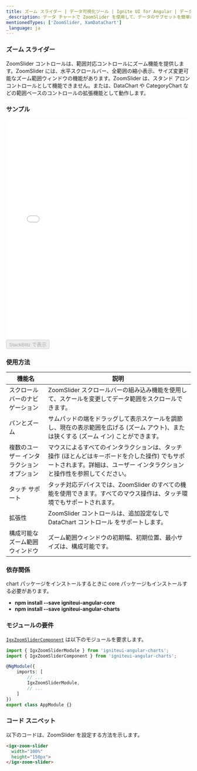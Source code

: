 ```yaml
---
title: ズーム スライダー | データ可視化ツール | Ignite UI for Angular | データ バインディング| インフラジスティックス
_description: データ チャートで ZoomSlider を使用して、データのサブセットを簡単に表示します。最小値および最大値を表す 2 つのハンドルで表示します。
mentionedTypes: ['ZoomSlider, XamDataChart']
_language: ja
---
```


### ズーム スライダー

ZoomSlider コントロールは、範囲対応コントロールにズーム機能を提供します。ZoomSlider には、水平スクロールバー、全範囲の縮小表示、サイズ変更可能なズーム範囲ウィンドウの機能があります。ZoomSlider は、スタンド アロン コントロールとして機能できません。または、DataChart や CategoryChart などの範囲ベースのコントロールの拡張機能として動作します。

### サンプル

<div class="sample-container loading" style="height: 600px">
    <iframe id="zoomslider-overview-iframe" src='{environment:dvDemosBaseUrl}/charts/zoomslider-overview' width="100%" height="100%" seamless frameBorder="0" onload="onXPlatSampleIframeContentLoaded(this);"></iframe>
</div>
<div>
    <button data-localize="stackblitz" disabled class="stackblitz-btn"   data-iframe-id="zoomslider-overview-iframe" data-demos-base-url="{environment:dvDemosBaseUrl}">StackBlitz で表示
    </button>
</div>

<div class="divider--half"></div>

### 使用方法

| 機能名                    | 説明                                                                                      |
| ---------------------- | --------------------------------------------------------------------------------------- |
| スクロールバーのナビゲーション        | ZoomSlider スクロールバーの組み込み機能を使用して、スケールを変更してデータ範囲をスクロールできます。                                |
| パンとズーム                 | サムパッドの端をドラッグして表示スケールを調節し、現在の表示範囲を広げる (ズーム アウト)、または狭くする (ズーム イン) ことができます。                |
| 複数のユーザー インタラクション オプション | マウスによるすべてのインタラクションは、タッチ操作 (ほとんどはキーボードを介した操作) でもサポートされます。詳細は、ユーザー インタラクションと操作性を参照してください。 |
| タッチ サポート               | タッチ対応デバイスでは、ZoomSlider のすべての機能を使用できます。すべてのマウス操作は、タッチ環境でもサポートされます。                       |
| 拡張性                    | ZoomSlider コントロールは、追加設定なしで DataChart コントロール をサポートします。                                   |
| 構成可能なズーム範囲ウィンドウ        | ズーム範囲ウィンドウの初期幅、初期位置、最小サイズは、構成可能です。                                                      |

### 依存関係

chart パッケージをインストールするときに core パッケージもインストールする必要があります。

-   **npm install --save igniteui-angular-core**
-   **npm install --save igniteui-angular-charts**

### モジュールの要件

[`IgxZoomSliderComponent`]({environment:dvApiBaseUrl}/products/ignite-ui-angular/api/docs/typescript/latest/classes/igxzoomslidercomponent.html) は以下のモジュールを要求します。

```ts
import { IgxZoomSliderModule } from 'igniteui-angular-charts';
import { IgxZoomSliderComponent } from 'igniteui-angular-charts';

@NgModule({
    imports: [
        // ...
        IgxZoomSliderModule,
        // ...
    ]
})
export class AppModule {}
```

### コード スニペット

以下のコードは、ZoomSlider を設定する方法を示します。

```html
<igx-zoom-slider
  width="100%"
  height="150px">
</igx-zoom-slider>
```

<div class="divider--half"></div>
